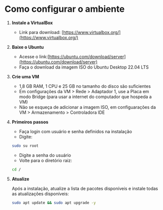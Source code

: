# Como configurar o ambiente

1. **Instale a VirtualBox**
     
   - Link para download: [https://www.virtualbox.org/](https://www.virtualbox.org/)

3. **Baixe o Ubuntu**
   
   - Acesse o link:[https://ubuntu.com/download/server](https://ubuntu.com/download/server)
   - Faça o download da imagem ISO do Ubuntu Desktop 22.04 LTS

2. **Crie uma VM**
   
   - 1,8 GB RAM, 1 CPU e 25 GB no tamanho do disco são suficientes  
   - Em configurações da VM > Rede > Adaptador 1, use a Placa em modo Bridge (para usar a internet do computador que hospeda a VM)
   - Não se esqueça de adicionar a imagem ISO,  em configuarações da VM > Armazenamento > Controladora IDE

4. **Primeiros passos**
   
   - Faça login com usuário e senha definidos na instalação
   - Digite:  
   ```bash
   sudo su root
   ```
   - Digite a senha do usuário
   - Volte para o diretório raiz:
   ```bash
   cd /
   ```  
   
5. **Atualize**
    
   Após a instalação, atualize a lista de pacotes disponíveis e instale todas as atualizações disponíveis:  
   ```bash
   sudo apt update && sudo apt upgrade -y
   ```
